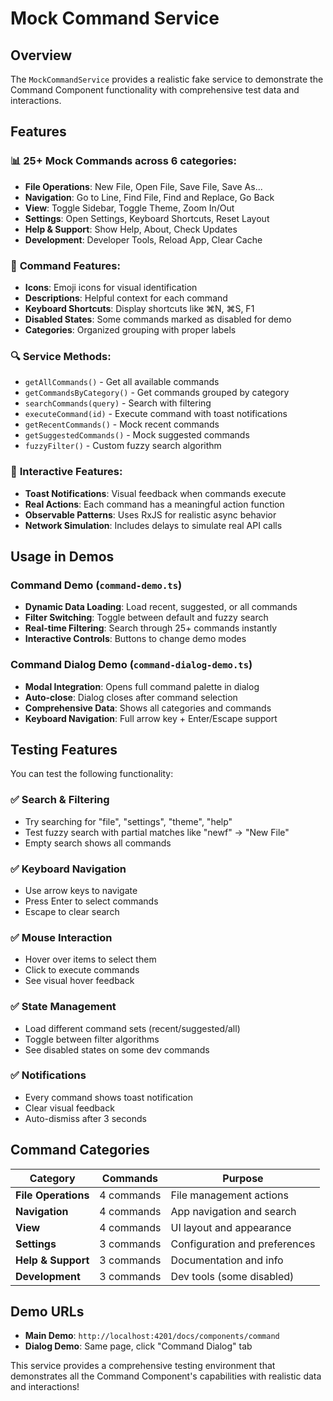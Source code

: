 # Mock Command Service

## Overview

The `MockCommandService` provides a realistic fake service to demonstrate the Command Component functionality with comprehensive test data and interactions.

## Features

### 📊 **25+ Mock Commands** across 6 categories:

- **File Operations**: New File, Open File, Save File, Save As...
- **Navigation**: Go to Line, Find File, Find and Replace, Go Back
- **View**: Toggle Sidebar, Toggle Theme, Zoom In/Out
- **Settings**: Open Settings, Keyboard Shortcuts, Reset Layout
- **Help & Support**: Show Help, About, Check Updates
- **Development**: Developer Tools, Reload App, Clear Cache

### 🎯 **Command Features**:

- **Icons**: Emoji icons for visual identification
- **Descriptions**: Helpful context for each command
- **Keyboard Shortcuts**: Display shortcuts like ⌘N, ⌘S, F1
- **Disabled States**: Some commands marked as disabled for demo
- **Categories**: Organized grouping with proper labels

### 🔍 **Service Methods**:

- `getAllCommands()` - Get all available commands
- `getCommandsByCategory()` - Get commands grouped by category
- `searchCommands(query)` - Search with filtering
- `executeCommand(id)` - Execute command with toast notifications
- `getRecentCommands()` - Mock recent commands
- `getSuggestedCommands()` - Mock suggested commands
- `fuzzyFilter()` - Custom fuzzy search algorithm

### 🎨 **Interactive Features**:

- **Toast Notifications**: Visual feedback when commands execute
- **Real Actions**: Each command has a meaningful action function
- **Observable Patterns**: Uses RxJS for realistic async behavior
- **Network Simulation**: Includes delays to simulate real API calls

## Usage in Demos

### Command Demo (`command-demo.ts`)

- **Dynamic Data Loading**: Load recent, suggested, or all commands
- **Filter Switching**: Toggle between default and fuzzy search
- **Real-time Filtering**: Search through 25+ commands instantly
- **Interactive Controls**: Buttons to change demo modes

### Command Dialog Demo (`command-dialog-demo.ts`)

- **Modal Integration**: Opens full command palette in dialog
- **Auto-close**: Dialog closes after command selection
- **Comprehensive Data**: Shows all categories and commands
- **Keyboard Navigation**: Full arrow key + Enter/Escape support

## Testing Features

You can test the following functionality:

### ✅ **Search & Filtering**

- Try searching for "file", "settings", "theme", "help"
- Test fuzzy search with partial matches like "newf" → "New File"
- Empty search shows all commands

### ✅ **Keyboard Navigation**

- Use arrow keys to navigate
- Press Enter to select commands
- Escape to clear search

### ✅ **Mouse Interaction**

- Hover over items to select them
- Click to execute commands
- See visual hover feedback

### ✅ **State Management**

- Load different command sets (recent/suggested/all)
- Toggle between filter algorithms
- See disabled states on some dev commands

### ✅ **Notifications**

- Every command shows toast notification
- Clear visual feedback
- Auto-dismiss after 3 seconds

## Command Categories

| Category            | Commands   | Purpose                       |
| ------------------- | ---------- | ----------------------------- |
| **File Operations** | 4 commands | File management actions       |
| **Navigation**      | 4 commands | App navigation and search     |
| **View**            | 4 commands | UI layout and appearance      |
| **Settings**        | 3 commands | Configuration and preferences |
| **Help & Support**  | 3 commands | Documentation and info        |
| **Development**     | 3 commands | Dev tools (some disabled)     |

## Demo URLs

- **Main Demo**: `http://localhost:4201/docs/components/command`
- **Dialog Demo**: Same page, click "Command Dialog" tab

This service provides a comprehensive testing environment that demonstrates all the Command Component's capabilities with realistic data and interactions!
